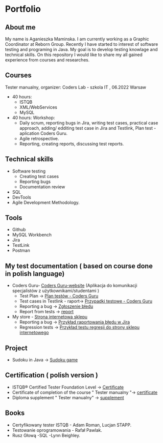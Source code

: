 # Portfolio
## About me
My name is Aganieszka Maminska. I am currently working as a Graphic Coordinator at Reborn Group. Recently I have started to interest of software testing and programing in Java. My goal is to develop testing knowlage and technical skills. On this repository I would like to share my all gained experience from courses and researches.
## Courses
Tester manualny,
organizer: Coders Lab - szkola IT , 06.2022 Warsaw
* 40 hours: 
  * ISTQB
  * XML/WebServices
  * MySQL
* 40 hours: Workshop:
  * Daily scrum, reporting bugs in Jira, writing test cases, practical case approach,
adding/ edditing test case in Jira and Testlink, Plan test - aplication Coders Guru.
  * Agile retrospective. 
  * Reporting, creating reports, discussing test reports.
## Technical skills
 * Software testing
   * Creating test cases
   * Reporting bugs
   * Documentation review
 * SQL
 * DevTools
 * Agile Development Methodology.
## Tools
 * Github
 * MySQL Workbench
 * Jira
 * TestLink
 * Postman
## My test documentation ( based on course done in polish language)
 * Coders Guru- [Coders Guru-website](https://tester.codersguru.pl/) (Aplikacja do komunikacji specjalistów z użytkownikami/studentami )
   * Test Plan -> [Plan testów - Coders Guru](../main/Wzor_Plan%20test%C3%B3w%20Coders%20Guru-%20Agnieszka%20Mami%C5%84ska.pdf)
   * Test cases in Testlink - raport-> [Przypadki testowe - Coders Guru](https://github.com/aga-apm/Portfolio/blob/main/TestLink_%20raport.pdf)
   * Reporting a bug -> [Zgłoszenie błedu](https://github.com/aga-apm/Portfolio/blob/main/raport%20z%20b%C5%82%C4%99dem.pdf)
   * Report from tests -> [report](https://github.com/aga-apm/Portfolio/blob/main/resultsTCFlat_ONL_TEM_W_30_Plan%20test%C3%B3w%20Coders%20Guru%20-AM.xls)
 * My store - [Strona internetowa sklepu](https://dev-mystore-testlab.coderslab.pl/index.php)
   * Reporting a bug -> [Przykład raportowania błędu w Jira](https://github.com/aga-apm/Portfolio/blob/main/ONLW30-302.doc.pdf)
   * Regression tests -> [Przykład testu regresji do strony sklepu internetowego](https://github.com/aga-apm/Portfolio/blob/main/ONLW30-677.doc.pdf)
## Project
 * Sudoku in Java -> [Sudoku game](https://github.com/aga-apm/Java-ee/blob/main/Sudoku.zip)
## Certification ( polish version )
 * ISTQB® Certified Tester Foundation Level -> [Certificate](https://github.com/aga-apm/Portfolio/blob/main/20044_CTFL_2023_EN_Agnieszka_Maminska.pdf)
 * Certificate of completion of the course " Tester manualny "-> [certificate](https://github.com/aga-apm/Portfolio/blob/main/Agnieszka%20Mami%C5%84ska_dyplom.pdf)
 * Diploma supplement " Tester manualny" -> [supplement](https://github.com/aga-apm/Portfolio/blob/main/Agnieszka%20Mami%C5%84ska_suplement.pdf)
## Books
 * Certyfikowany tester ISTQB - Adam Roman, Lucjan STAPP.
 * Testowanie oprogramowania - Rafał Pawlak.
 * Rusz Głową -SQL -Lynn Beighley.
